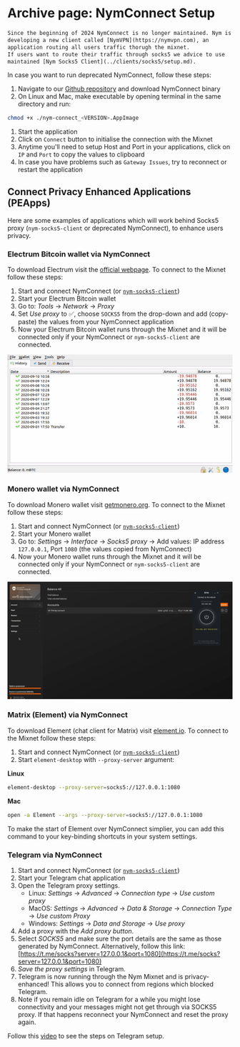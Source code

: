 # Archive page: NymConnect Setup

```admonish warning
Since the beginning of 2024 NymConnect is no longer maintained. Nym is developing a new client called [NymVPN](https://nymvpn.com), an application routing all users traffic thorugh the mixnet.
If users want to route their traffic through socks5 we advice to use maintained [Nym Socks5 Client](../clients/socks5/setup.md).
```

In case you want to run deprecated NymConnect, follow these steps:

1. Navigate to our [Github repository](https://github.com/nymtech/nym/releases?q=nym-connect&expanded=true) and download NymConnect binary
2. On Linux and Mac, make executable by opening terminal in the same directory and run:

```sh
chmod +x ./nym-connect_<VERSION>.AppImage
```

1. Start the application
2. Click on `Connect` button to initialise the connection with the Mixnet
3. Anytime you'll need to setup Host and Port in your applications, click on `IP` and `Port` to copy the values to clipboard
4. In case you have problems such as `Gateway Issues`, try to reconnect or restart the application

## Connect Privacy Enhanced Applications (PEApps)

Here are some examples of applications which will work behind Socks5 proxy (`nym-socks5-client` or deprecated NymConnect), to enhance users privacy.

### Electrum Bitcoin wallet via NymConnect

To download Electrum visit the [official webpage](https://electrum.org/#download). To connect to the Mixnet follow these steps:

1. Start and connect NymConnect (or [`nym-socks5-client`](../clients/socks5/setup.md))
2. Start your Electrum Bitcoin wallet
3. Go to: *Tools* -> *Network* -> *Proxy*
4. Set *Use proxy* to ✅, choose `SOCKS5` from the drop-down and add (copy-paste) the values from your NymConnect application
5. Now your Electrum Bitcoin wallet runs through the Mixnet and it will be connected only if your NymConnect or `nym-socks5-client` are connected.

![Electrum Bitcoin wallet setup](../images/electrum_tutorial/electrum.gif)

### Monero wallet via NymConnect

To download Monero wallet visit [getmonero.org](https://www.getmonero.org/downloads/). To connect to the Mixnet follow these steps:

1. Start and connect NymConnect (or [`nym-socks5-client`](../clients/socks5/setup.md))
2. Start your Monero wallet
3. Go to: *Settings* -> *Interface* -> *Socks5 proxy* -> Add values: IP address `127.0.0.1`, Port `1080` (the values copied from NymConnect)
5. Now your Monero wallet runs through the Mixnet and it will be connected only if your NymConnect or `nym-socks5-client` are connected.

![Monero wallet setup](../images/monero_tutorial/monero-gui-NC.gif)

### Matrix (Element) via NymConnect

To download Element (chat client for Matrix) visit [element.io](https://element.io/download). To connect to the Mixnet follow these steps:

1. Start and connect NymConnect (or [`nym-socks5-client`](../clients/socks5/setup.md))
2. Start `element-desktop` with `--proxy-server` argument:

**Linux**

```sh
element-desktop --proxy-server=socks5://127.0.0.1:1080
```

**Mac**

```sh
open -a Element --args --proxy-server=socks5://127.0.0.1:1080
```

To make the start of Element over NymConnect simplier, you can add this command to your key-binding shortcuts in your system settings.

### Telegram via NymConnect

1. Start and connect NymConnect (or [`nym-socks5-client`](../clients/socks5/setup.md))
2. Start your Telegram chat application
3. Open the Telegram proxy settings.
    - Linux: *Settings* -> *Advanced* -> *Connection type* -> *Use custom proxy*
    - MacOS: *Settings* -> *Advanced* -> *Data & Storage* ->  *Connection Type* -> *Use custom Proxy*
    - Windows: *Settings* -> *Data and Storage* -> *Use proxy*
4. Add a proxy with the *Add proxy button*.
5. Select *SOCKS5* and make sure the port details are the same as those generated by NymConnect. Alternatively, follow this link: [https://t.me/socks?server=127.0.0.1&port=1080](https://t.me/socks?server=127.0.0.1&port=1080)
6. *Save the proxy settings* in Telegram.
7. Telegram is now running through the Nym Mixnet and is privacy-enhanced! This allows you to connect from regions which blocked Telegram.
8. Note if you remain idle on Telegram for a while you might lose connectivity and your messages might not get through via SOCKS5 proxy. If that happens reconnect your NymConnect and reset the proxy again.


Follow this [video](https://youtu.be/quj8H2qeOwY?t=97) to see the steps on Telegram setup.
